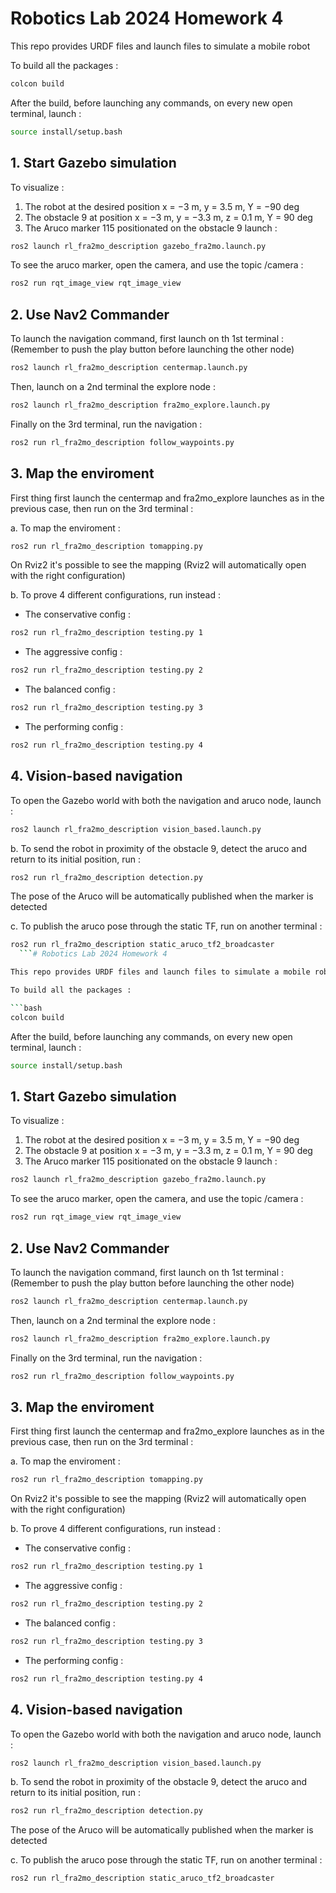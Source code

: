 # Robotics Lab 2024 Homework 4

This repo provides URDF files and launch files to simulate a mobile robot

To build all the packages :

```bash
colcon build 
  ``` 

After the build, before launching any commands, on every new open terminal, launch :

```bash
source install/setup.bash
  ``` 
  
## 1. Start Gazebo simulation

To visualize :
1. The robot at the desired position x = −3 m, y = 3.5 m, Y = −90 deg
2. The obstacle 9 at position x = −3 m, y = −3.3 m, z = 0.1 m, Y = 90 deg
3. The Aruco marker 115 positionated on the obstacle 9
launch :

```bash
ros2 launch rl_fra2mo_description gazebo_fra2mo.launch.py
  ```

To see the aruco marker, open the camera, and use the topic /camera :

```bash
ros2 run rqt_image_view rqt_image_view
  ```
  
## 2. Use Nav2 Commander

To launch the navigation command, first launch on th 1st terminal :
(Remember to push the play button before launching the other node)

```bash
ros2 launch rl_fra2mo_description centermap.launch.py 
  ```

Then, launch on a 2nd terminal the explore node :

```bash
ros2 launch rl_fra2mo_description fra2mo_explore.launch.py
  ```

Finally on the 3rd terminal, run the navigation :

```bash
ros2 run rl_fra2mo_description follow_waypoints.py
  ```
  
## 3. Map the enviroment

First thing first launch the centermap and fra2mo_explore launches as in the previous case, then run on the 3rd terminal :

a. To map the enviroment :

```bash
ros2 run rl_fra2mo_description tomapping.py
  ```

On Rviz2 it's possible to see the mapping (Rviz2 will automatically open with the right configuration)

b. To prove 4 different configurations, run instead :

- The conservative config :

```bash
ros2 run rl_fra2mo_description testing.py 1
  ```

- The aggressive config :

```bash
ros2 run rl_fra2mo_description testing.py 2
  ```

- The balanced config :

```bash
ros2 run rl_fra2mo_description testing.py 3
  ```

- The performing config :

```bash
ros2 run rl_fra2mo_description testing.py 4
  ```

## 4. Vision-based navigation

To open the Gazebo world with both the navigation and aruco node, launch :

```bash
ros2 launch rl_fra2mo_description vision_based.launch.py
  ```
  
b. To send the robot in proximity of the obstacle 9, detect the aruco and return to its initial position, run :

```bash
ros2 run rl_fra2mo_description detection.py
  ```

The pose of the Aruco will be automatically published when the marker is detected

c. To publish the aruco pose through the static TF, run on another terminal :

```bash
ros2 run rl_fra2mo_description static_aruco_tf2_broadcaster
  ```# Robotics Lab 2024 Homework 4

This repo provides URDF files and launch files to simulate a mobile robot

To build all the packages :

```bash
colcon build 
  ``` 

After the build, before launching any commands, on every new open terminal, launch :

```bash
source install/setup.bash
  ``` 
  
## 1. Start Gazebo simulation

To visualize :
1. The robot at the desired position x = −3 m, y = 3.5 m, Y = −90 deg
2. The obstacle 9 at position x = −3 m, y = −3.3 m, z = 0.1 m, Y = 90 deg
3. The Aruco marker 115 positionated on the obstacle 9
launch :

```bash
ros2 launch rl_fra2mo_description gazebo_fra2mo.launch.py
  ```

To see the aruco marker, open the camera, and use the topic /camera :

```bash
ros2 run rqt_image_view rqt_image_view
  ```
  
## 2. Use Nav2 Commander

To launch the navigation command, first launch on th 1st terminal :
(Remember to push the play button before launching the other node)

```bash
ros2 launch rl_fra2mo_description centermap.launch.py 
  ```

Then, launch on a 2nd terminal the explore node :

```bash
ros2 launch rl_fra2mo_description fra2mo_explore.launch.py
  ```

Finally on the 3rd terminal, run the navigation :

```bash
ros2 run rl_fra2mo_description follow_waypoints.py
  ```
  
## 3. Map the enviroment

First thing first launch the centermap and fra2mo_explore launches as in the previous case, then run on the 3rd terminal :

a. To map the enviroment :

```bash
ros2 run rl_fra2mo_description tomapping.py
  ```

On Rviz2 it's possible to see the mapping (Rviz2 will automatically open with the right configuration)

b. To prove 4 different configurations, run instead :

- The conservative config :

```bash
ros2 run rl_fra2mo_description testing.py 1
  ```

- The aggressive config :

```bash
ros2 run rl_fra2mo_description testing.py 2
  ```

- The balanced config :

```bash
ros2 run rl_fra2mo_description testing.py 3
  ```

- The performing config :

```bash
ros2 run rl_fra2mo_description testing.py 4
  ```

## 4. Vision-based navigation

To open the Gazebo world with both the navigation and aruco node, launch :

```bash
ros2 launch rl_fra2mo_description vision_based.launch.py
  ```
  
b. To send the robot in proximity of the obstacle 9, detect the aruco and return to its initial position, run :

```bash
ros2 run rl_fra2mo_description detection.py
  ```

The pose of the Aruco will be automatically published when the marker is detected

c. To publish the aruco pose through the static TF, run on another terminal :

```bash
ros2 run rl_fra2mo_description static_aruco_tf2_broadcaster
  ```
